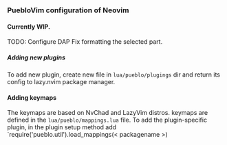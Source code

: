 ### PuebloVim configuration of Neovim


#### Currently WIP.
TODO:
Configure DAP
Fix formatting the selected part. 


##### Adding new plugins
To add new plugin, create new file in `lua/pueblo/plugings` dir and return its config to lazy.nvim package manager.

#### Adding keymaps
The keymaps are based on NvChad and LazyVim distros.
keymaps are defined in the `lua/pueblo/mappings.lua` file. To add the plugin-specific plugin, in the plugin setup method add `require('pueblo.util').load_mappings(< packagename >)
